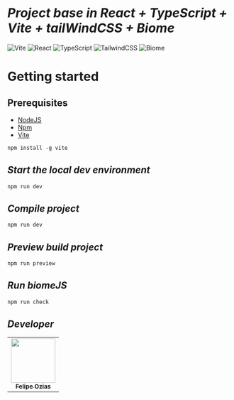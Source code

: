 # *Project base in React + TypeScript + Vite + tailWindCSS + Biome*

![Vite](https://img.shields.io/badge/vite-%23646CFF.svg?style=for-the-badge&logo=vite&logoColor=white) ![React](https://img.shields.io/badge/react-%2320232a.svg?style=for-the-badge&logo=react&logoColor=%2361DAFB) ![TypeScript](https://img.shields.io/badge/typescript-%23007ACC.svg?style=for-the-badge&logo=typescript&logoColor=white) ![TailwindCSS](https://img.shields.io/badge/tailwindcss-%2338B2AC.svg?style=for-the-badge&logo=tailwind-css&logoColor=white) ![Biome](https://img.shields.io/badge/biome-%2300A9C9.svg?style=for-the-badge&logo=biome&logoColor=white)

# Getting started

## Prerequisites

- [NodeJS](https://nodejs.org/)
- [Npm](https://docs.npmjs.com/)
- [Vite](https://vite.dev/guide/)

```markdown
npm install -g vite
```

## *Start the local dev environment*

```markdown
npm run dev
```

## *Compile project*

```markdown
npm run dev
```

## *Preview build project*

```markdown
npm run preview
```

## *Run biomeJS*

```markdown
npm run check
```

## *Developer*

<table>
<tr> 

<td align="center">
<a href="https://github.com/felipeozias">
<img src="http://avatars.githubusercontent.com/u/95044200?v=4" width="100px;" alt=""/><br />
<sub><b>Felipe Ozias</b></sub></a></td>

</tr> </table>
